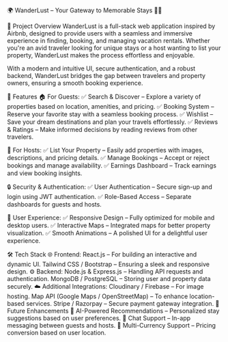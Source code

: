 🌍 WanderLust – Your Gateway to Memorable Stays 🏡✨


📌 Project Overview
WanderLust is a full-stack web application inspired by Airbnb, designed to provide users with a seamless and immersive experience in finding, booking, and managing vacation rentals. Whether you're an avid traveler looking for unique stays or a host wanting to list your property, WanderLust makes the process effortless and enjoyable.

With a modern and intuitive UI, secure authentication, and a robust backend, WanderLust bridges the gap between travelers and property owners, ensuring a smooth booking experience.

🚀 Features
🏠 For Guests:
✅ Search & Discover – Explore a variety of properties based on location, amenities, and pricing.
✅ Booking System – Reserve your favorite stay with a seamless booking process.
✅ Wishlist – Save your dream destinations and plan your travels effortlessly.
✅ Reviews & Ratings – Make informed decisions by reading reviews from other travelers.

🏡 For Hosts:
✅ List Your Property – Easily add properties with images, descriptions, and pricing details.
✅ Manage Bookings – Accept or reject bookings and manage availability.
✅ Earnings Dashboard – Track earnings and view booking insights.

🔒 Security & Authentication:
✅ User Authentication – Secure sign-up and login using JWT authentication.
✅ Role-Based Access – Separate dashboards for guests and hosts.

🎨 User Experience:
✅ Responsive Design – Fully optimized for mobile and desktop users.
✅ Interactive Maps – Integrated maps for better property visualization.
✅ Smooth Animations – A polished UI for a delightful user experience.

🛠 Tech Stack
🌐 Frontend:
React.js – For building an interactive and dynamic UI.
Tailwind CSS / Bootstrap – Ensuring a sleek and responsive design.
⚙ Backend:
Node.js & Express.js – Handling API requests and authentication.
MongoDB / PostgreSQL – Storing user and property data securely.
☁️ Additional Integrations:
Cloudinary / Firebase – For image hosting.
Map API (Google Maps / OpenStreetMap) – To enhance location-based services.
Stripe / Razorpay – Secure payment gateway integration.
🎯 Future Enhancements
🚀 AI-Powered Recommendations – Personalized stay suggestions based on user preferences.
🚀 Chat Support – In-app messaging between guests and hosts.
🚀 Multi-Currency Support – Pricing conversion based on user location.



